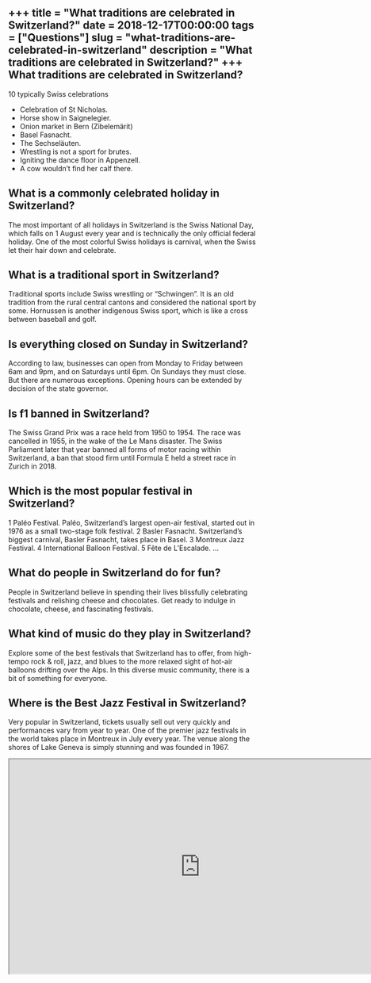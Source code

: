 +++
title = "What traditions are celebrated in Switzerland?"
date = 2018-12-17T00:00:00
tags = ["Questions"]
slug = "what-traditions-are-celebrated-in-switzerland"
description = "What traditions are celebrated in Switzerland?"
+++
What traditions are celebrated in Switzerland?
----------------------------------------------

10 typically Swiss celebrations

- Celebration of St Nicholas.
- Horse show in Saignelegier.
- Onion market in Bern (Zibelemärit)
- Basel Fasnacht.
- The Sechseläuten.
- Wrestling is not a sport for brutes.
- Igniting the dance floor in Appenzell.
- A cow wouldn’t find her calf there.

What is a commonly celebrated holiday in Switzerland?
-----------------------------------------------------

The most important of all holidays in Switzerland is the Swiss National Day, which falls on 1 August every year and is technically the only official federal holiday. One of the most colorful Swiss holidays is carnival, when the Swiss let their hair down and celebrate.

What is a traditional sport in Switzerland?
-------------------------------------------

Traditional sports include Swiss wrestling or “Schwingen”. It is an old tradition from the rural central cantons and considered the national sport by some. Hornussen is another indigenous Swiss sport, which is like a cross between baseball and golf.

Is everything closed on Sunday in Switzerland?
----------------------------------------------

According to law, businesses can open from Monday to Friday between 6am and 9pm, and on Saturdays until 6pm. On Sundays they must close. But there are numerous exceptions. Opening hours can be extended by decision of the state governor.

Is f1 banned in Switzerland?
----------------------------

The Swiss Grand Prix was a race held from 1950 to 1954. The race was cancelled in 1955, in the wake of the Le Mans disaster. The Swiss Parliament later that year banned all forms of motor racing within Switzerland, a ban that stood firm until Formula E held a street race in Zurich in 2018.

Which is the most popular festival in Switzerland?
--------------------------------------------------

1 Paléo Festival. Paléo, Switzerland’s largest open-air festival, started out in 1976 as a small two-stage folk festival. 2 Basler Fasnacht. Switzerland’s biggest carnival, Basler Fasnacht, takes place in Basel. 3 Montreux Jazz Festival. 4 International Balloon Festival. 5 Fête de L’Escalade. …

What do people in Switzerland do for fun?
-----------------------------------------

People in Switzerland believe in spending their lives blissfully celebrating festivals and relishing cheese and chocolates. Get ready to indulge in chocolate, cheese, and fascinating festivals.

What kind of music do they play in Switzerland?
-----------------------------------------------

Explore some of the best festivals that Switzerland has to offer, from high-tempo rock &amp; roll, jazz, and blues to the more relaxed sight of hot-air balloons drifting over the Alps. In this diverse music community, there is a bit of something for everyone.

Where is the Best Jazz Festival in Switzerland?
-----------------------------------------------

Very popular in Switzerland, tickets usually sell out very quickly and performances vary from year to year. One of the premier jazz festivals in the world takes place in Montreux in July every year. The venue along the shores of Lake Geneva is simply stunning and was founded in 1967.

<iframe allow="accelerometer; autoplay; clipboard-write; encrypted-media; gyroscope; picture-in-picture" allowfullscreen="" class="__youtube_prefs__  epyt-is-override  no-lazyload" data-no-lazy="1" data-origheight="433" data-origwidth="770" data-skipgform_ajax_framebjll="" height="433" id="_ytid_19842" loading="lazy" src="https://www.youtube.com/embed/XgmTIuQSyoo?enablejsapi=1&autoplay=0&cc_load_policy=0&cc_lang_pref=&iv_load_policy=1&loop=0&modestbranding=0&rel=1&fs=1&playsinline=0&autohide=2&theme=dark&color=red&controls=1&" title="YouTube player" width="770"></iframe>